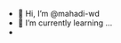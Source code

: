 - 👋 Hi, I’m @mahadi-wd
- 🌱 I’m currently learning ...
- 
  

<!---
mahadi-wd/mahadi-wd is a ✨ special ✨ repository because its `README.md` (this file) appears on your GitHub profile.
You can click the Preview link to take a look at your changes.
--->
